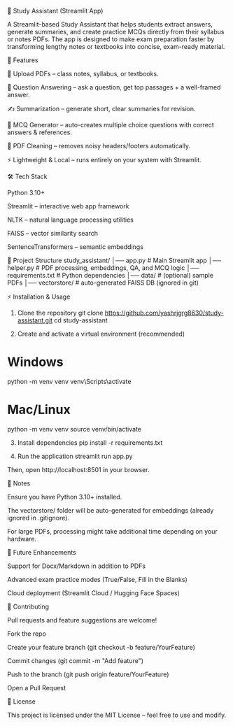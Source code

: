 📘 Study Assistant (Streamlit App)

A Streamlit-based Study Assistant that helps students extract answers, generate summaries, and create practice MCQs directly from their syllabus or notes PDFs.
The app is designed to make exam preparation faster by transforming lengthy notes or textbooks into concise, exam-ready material.

🚀 Features

📂 Upload PDFs – class notes, syllabus, or textbooks.

🔎 Question Answering – ask a question, get top passages + a well-framed answer.

✍️ Summarization – generate short, clear summaries for revision.

📝 MCQ Generator – auto-creates multiple choice questions with correct answers & references.

🧹 PDF Cleaning – removes noisy headers/footers automatically.

⚡ Lightweight & Local – runs entirely on your system with Streamlit.

🛠️ Tech Stack

Python 3.10+

Streamlit
 – interactive web app framework

NLTK
 – natural language processing utilities

FAISS
 – vector similarity search

SentenceTransformers
 – semantic embeddings

📂 Project Structure
study_assistant/
│── app.py             # Main Streamlit app
│── helper.py          # PDF processing, embeddings, QA, and MCQ logic
│── requirements.txt   # Python dependencies
│── data/              # (optional) sample PDFs
│── vectorstore/       # auto-generated FAISS DB (ignored in git)

⚡ Installation & Usage
1. Clone the repository
git clone https://github.com/yashrjgrg8630/study-assistant.git
cd study-assistant

2. Create and activate a virtual environment (recommended)
# Windows
python -m venv venv
venv\Scripts\activate

# Mac/Linux
python -m venv venv
source venv/bin/activate

3. Install dependencies
pip install -r requirements.txt

4. Run the application
streamlit run app.py


Then, open http://localhost:8501
 in your browser.

📌 Notes

Ensure you have Python 3.10+ installed.

The vectorstore/ folder will be auto-generated for embeddings (already ignored in .gitignore).

For large PDFs, processing might take additional time depending on your hardware.

🎯 Future Enhancements

Support for Docx/Markdown in addition to PDFs

Advanced exam practice modes (True/False, Fill in the Blanks)

Cloud deployment (Streamlit Cloud / Hugging Face Spaces)

🤝 Contributing

Pull requests and feature suggestions are welcome!

Fork the repo

Create your feature branch (git checkout -b feature/YourFeature)

Commit changes (git commit -m "Add feature")

Push to the branch (git push origin feature/YourFeature)

Open a Pull Request

📜 License

This project is licensed under the MIT License – feel free to use and modify.
